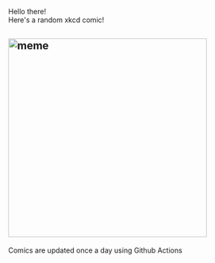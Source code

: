 Hello there! <br>Here's a random xkcd comic!<br>
## <img src="https://imgs.xkcd.com/comics/business_greetings.png" alt="meme" width="400"/><br>
Comics are updated once a day using Github Actions